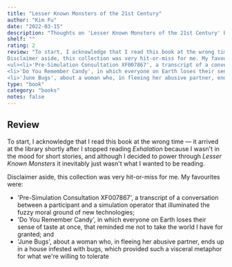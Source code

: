 ```yaml
---
title: "Lesser Known Monsters of the 21st Century"
author: "Kim Fu"
date: "2022-03-15"
description: "Thoughts on 'Lesser Known Monsters of the 21st Century' by Kim Fu."
shelf: ""
rating: 2
review: "To start, I acknowledge that I read this book at the wrong time — it arrived at the library shortly after I stopped reading <i>Exhalation</i> because I wasn't in the mood for short stories, and although I decided to power through <i>Lesser Known Monsters</i> it inevitably just wasn't what I wanted to be reading.<br/><br/>
Disclaimer aside, this collection was very hit-or-miss for me. My favourites were:<br/>
<ul><li>'Pre-Simulation Consultation XF007867', a transcript of a conversation between a participant and a simulation operator that illuminated the fuzzy moral ground of new technologies;</li>
<li>'Do You Remember Candy', in which everyone on Earth loses their sense of taste at once, that reminded me not to take the world I have for granted; and</li>
<li>'June Bugs', about a woman who, in fleeing her abusive partner, ends up in a house infested with bugs, which provided such a visceral metaphor for what we're willing to tolerate</li></ul>"
type: "book"
category: "books"
notes: false
---
```


## Review

To start, I acknowledge that I read this book at the wrong time — it arrived at the library shortly after I stopped reading _Exhalation_ because I wasn't in the mood for short stories, and although I decided to power through _Lesser Known Monsters_ it inevitably just wasn't what I wanted to be reading.

Disclaimer aside, this collection was very hit-or-miss for me. My favourites were:

- 'Pre-Simulation Consultation XF007867', a transcript of a conversation between a participant and a simulation operator that illuminated the fuzzy moral ground of new technologies;
- 'Do You Remember Candy', in which everyone on Earth loses their sense of taste at once, that reminded me not to take the world I have for granted; and
- 'June Bugs', about a woman who, in fleeing her abusive partner, ends up in a house infested with bugs, which provided such a visceral metaphor for what we're willing to tolerate
